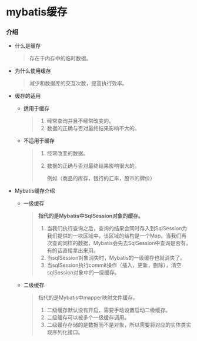 # mybatis缓存

### 介绍

* 什么是缓存

  > 存在于内存中的临时数据。
  
* 为什么使用缓存

  > 减少和数据库的交互次数，提高执行效率。

* 缓存的适用

  * 适用于缓存

    > 1. 经常查询并且不经常改变的。
    > 2. 数据的正确与否对最终结果影响不大的。

  * 不适用于缓存

    > 1. 经常改变的数据。
    >
    > 2. 数据的正确与否对最终结果影响很大的。
    >
    >    例如（商品的库存，银行的汇率，股市的牌价）

* Mybatis缓存介绍

  * 一级缓存

    > **指代的是Mybatis中SqlSession对象的缓存。**
    >
    > 1. 当我们执行查询之后，查询的结果会同时存入到SqlSession为我们提供的一块区域中，该区域的结构是一个Map。当我们再次查询同样的数据，Mybatis会先去SqlSession中查询是否有，有的话直接拿出来用。
    > 2. 当sqlSession对象消失时，Mybatis的一级缓存也就消失了。
    >3. 当sqlSession执行commit操作（插入，更新，删除），清空sqlSession对象中的一级缓存。
    > 
    
  * 二级缓存
  
    > 指代的是Mybatis中mapper映射文件缓存。
    >
    > 1. 二级缓存默认没有开启，需要手动设置启动二级缓存。
    > 2. 二级缓存可以被多个一级缓存调用。
    > 3. 二级缓存存储的是数据而不是对象，所以需要将对应的实体类实现序列化接口。